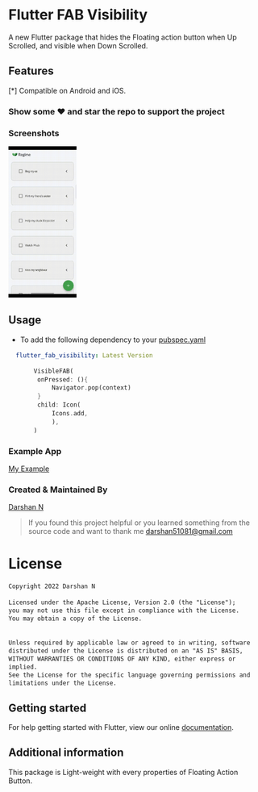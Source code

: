 
# Flutter FAB Visibility

A new Flutter package that hides the Floating action button when Up Scrolled, and visible when Down Scrolled.

## Features

[*] Compatible on Android and iOS.

### Show some :heart: and star the repo to support the project

### Screenshots

<img src="ss1.gif" height="300em" />

## Usage

- To add the following dependency to your [pubspec.yaml](https://github.com/darshn-n/flutter_fab_visibility)

```yaml
  flutter_fab_visibility: Latest Version
```

```dart
       VisibleFAB(
        onPressed: (){
            Navigator.pop(context)
        }
        child: Icon(
            Icons.add,
            ),
       )
```

### Example App

[My Example](https://github.com/darshn-n/flutter_fab_visibility/blob/master/example/example_app.dart)

### Created & Maintained By

[Darshan N](https://github.com/darshn-n)

> If you found this project helpful or you learned something from the source code and want to thank me <darshan51081@gmail.com>

# License

    Copyright 2022 Darshan N

    Licensed under the Apache License, Version 2.0 (the "License");
    you may not use this file except in compliance with the License.
    You may obtain a copy of the License.


    Unless required by applicable law or agreed to in writing, software
    distributed under the License is distributed on an "AS IS" BASIS,
    WITHOUT WARRANTIES OR CONDITIONS OF ANY KIND, either express or implied.
    See the License for the specific language governing permissions and
    limitations under the License.

## Getting started

For help getting started with Flutter, view our online
[documentation](https://flutter.dev/).

## Additional information

This package is Light-weight with every properties of Floating Action Button.
